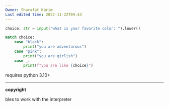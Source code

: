 ```yaml
---
Owner: Sharafat Karim
Last edited time: 2022-11-22T09:43
---
```

```Python
choice: str = input("what is your favorite color: ").lower()

match choice:
    case "black":
        print("you are adventurous")
    case "pink":
        print("you are girlish")
    case _:
        print(f"you are like {choice}")
```

requires python 3.10+

---

**copyright**

bles to work with the interpreter